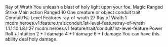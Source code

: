 <ability>
  <name>Ray of Wrath</name>
  <flavor>You unleash a blast of holy light upon your foe.</flavor>
  <keywords>
    <keyword>Magic</keyword>
    <keyword>Ranged</keyword>
    <keyword>Strike</keyword>
  </keywords>
  <type>Main action</type>
  <distance>Ranged 10</distance>
  <target>One creature or object</target>
  <metadata>
    <class>conduit</class>
    <feature_type>trait</feature_type>
    <file_dpath>Conduit/1st-Level Features</file_dpath>
    <item_id>ray-of-wrath</item_id>
    <item_index>27</item_index>
    <item_name>Ray of Wrath</item_name>
    <level>1</level>
    <scc>mcdm.heroes.v1:feature.trait.conduit.1st-level-feature:ray-of-wrath</scc>
    <scdc>1.1.1:10.1.8.1:27</scdc>
    <source>mcdm.heroes.v1</source>
    <type>feature/trait/conduit/1st-level-feature</type>
  </metadata>
  <effects>
    <effect type="roll">
      <roll>Power Roll + Intuition</roll>
      <t1>2 + I damage</t1>
      <t2>4 + I damage</t2>
      <t3>6 + I damage</t3>
    </effect>
    <effect type="mundane">You can have this ability deal holy damage.</effect>
  </effects>
</ability>
